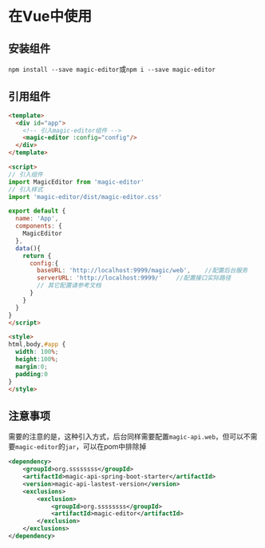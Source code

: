 # 在Vue中使用

## 安装组件
`npm install --save magic-editor`或`npm i --save magic-editor`
## 引用组件
```html
<template>
  <div id="app">
    <!-- 引入magic-editor组件 -->
    <magic-editor :config="config"/>
  </div>
</template>

<script>
// 引入组件
import MagicEditor from 'magic-editor'
// 引入样式
import 'magic-editor/dist/magic-editor.css'

export default {
  name: 'App',
  components: {
	MagicEditor
  },
  data(){
    return {
      config:{
        baseURL: 'http://localhost:9999/magic/web',    //配置后台服务
        serverURL: 'http://localhost:9999/'    //配置接口实际路径
        // 其它配置请参考文档
      }
    }
  }
}
</script>

<style>
html,body,#app {
  width: 100%;
  height:100%;
  margin:0;
  padding:0
}
</style>
```
## 注意事项

需要的注意的是，这种引入方式，后台同样需要配置`magic-api.web`，但可以不需要`magic-editor`的`jar`，可以在pom中排除掉
```xml
<dependency>
    <groupId>org.ssssssss</groupId>
    <artifactId>magic-api-spring-boot-starter</artifactId>
    <version>magic-api-lastest-version</version>
    <exclusions>
        <exclusion>
            <groupId>org.ssssssss</groupId>
            <artifactId>magic-editor</artifactId>
        </exclusion>
    </exclusions>
</dependency>
```

